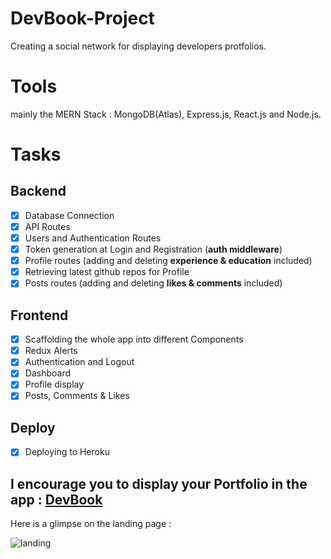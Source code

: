 # DevBook-Project

Creating a social network for displaying developers protfolios.

# Tools

mainly the MERN Stack : MongoDB(Atlas), Express.js, React.js and Node.js.

# Tasks

## Backend

-   [x] Database Connection
-   [x] API Routes
-   [x] Users and Authentication Routes
-   [x] Token generation at Login and Registration (**auth middleware**)
-   [x] Profile routes (adding and deleting **experience & education** included)
-   [x] Retrieving latest github repos for Profile
-   [x] Posts routes (adding and deleting **likes & comments** included)

## Frontend

-   [x] Scaffolding the whole app into different Components
-   [x] Redux Alerts
-   [x] Authentication and Logout
-   [x] Dashboard
-   [X] Profile display
-   [X] Posts, Comments & Likes

## Deploy

-   [X] Deploying to Heroku

## I encourage you to display your Portfolio in the app : [DevBook](https://devbook-app.herokuapp.com/)


Here is a glimpse on the landing page :

![landing](https://user-images.githubusercontent.com/44345798/77872369-bd701700-723e-11ea-8be0-e44959aab70d.PNG)
